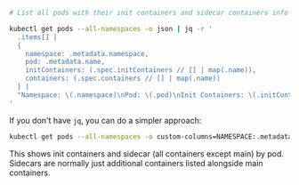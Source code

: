 ```bash
# List all pods with their init containers and sidecar containers info

kubectl get pods --all-namespaces -o json | jq -r '
  .items[] | 
  {
    namespace: .metadata.namespace,
    pod: .metadata.name,
    initContainers: (.spec.initContainers // [] | map(.name)),
    containers: (.spec.containers // [] | map(.name))
  } | 
  "Namespace: \(.namespace)\nPod: \(.pod)\nInit Containers: \(.initContainers | join(", "))\nContainers: \(.containers | join(", "))\n"
'
```

If you don't have `jq`, you can do a simpler approach:

```bash
kubectl get pods --all-namespaces -o custom-columns=NAMESPACE:.metadata.namespace,POD:.metadata.name,INIT_CONTAINERS:.spec.initContainers[*].name,CONTAINERS:.spec.containers[*].name
```

This shows init containers and sidecar (all containers except main) by pod. Sidecars are normally just additional containers listed alongside main containers.